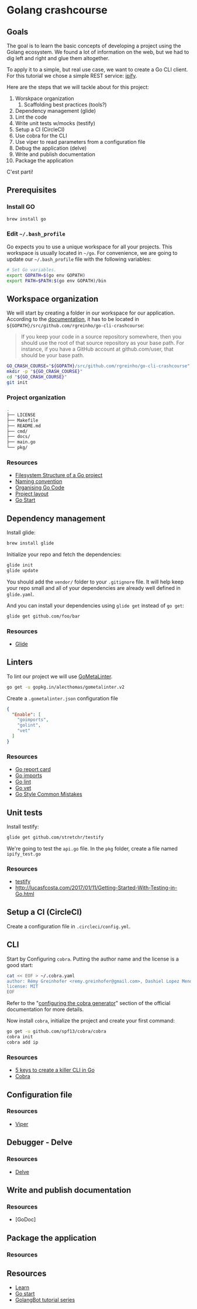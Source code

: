 # Golang crashcourse

## Goals

The goal is to learn the basic concepts of developing a project using the Golang ecosystem. We found a lot of
information on the web, but we had to dig left and right and glue them altogether.

To apply it to a simple, but real use case, we want to create a Go CLI client. For this tutorial we chose a simple REST
service: [ipify](https://www.ipify.org/).

Here are the steps that we will tackle about for this project:
1. Worskpace organization
    1. Scaffolding best practices (tools?)
2. Dependency management (glide)
3. Lint the code
4. Write unit tests w/mocks (testify)
5. Setup a CI (CircleCI)
6. Use cobra for the CLI
7. Use viper to read parameters from a configuration file
8. Debug the application (delve)
9. Write and publish documentation
10. Package the application

C'est parti!

## Prerequisites

### Install GO
```bash
brew install go
```

### Edit `~/.bash_profile`

Go expects you to use a unique workspace for all your projects. This workspace is usually located in `~/go`.
For convenience, we are going to update our  `~/.bash_profile` file with the following variables:
```bash
# Set Go variables.
export GOPATH=$(go env GOPATH)
export PATH=$PATH:$(go env GOPATH)/bin
```

## Workspace organization

We will start by creating a folder in our workspace for our application. According to the
[documentation](https://golang.org/doc/code.html#ImportPaths), it has to be located in
`${GOPATH}/src/github.com/rgreinho/go-cli-crashcourse`:
> If you keep your code in a source repository somewhere, then you should use the root of that source repository as your base path. For instance, if you have a GitHub account at github.com/user, that should be your base path.

```bash
GO_CRASH_COURSE="${GOPATH}/src/github.com/rgreinho/go-cli-crashcourse"
mkdir -p "${GO_CRASH_COURSE}"
cd "${GO_CRASH_COURSE}"
git init
```

### Project organization

```bash
.
├── LICENSE
├── Makefile
├── README.md
├── cmd/
├── docs/
├── main.go
└── pkg/
```

### Resources

* [Filesystem Structure of a Go project](https://flaviocopes.com/go-filesystem-structure/)
* [Naming convention](https://talks.golang.org/2014/names.slide#1)
* [Organising Go Code](https://talks.golang.org/2014/organizeio.slide#11)
* [Project layout](https://github.com/golang-standards/project-layout)
* [Go Start](https://github.com/alco/gostart#motivation)

## Dependency management

Install glide:
```bash
brew install glide
```

Initialize your repo and fetch the dependencies:
```bash
glide init
glide update
```

You should add the `vendor/` folder to your `.gitignore` file. It will help keep your repo small and all of your
dependencies are already well defined in `glide.yaml`.

And you can install your dependencies using `glide get` instead of `go get`:
```bash
glide get github.com/foo/bar
```

### Resources

* [Glide](https://glide.sh)

## Linters

To lint our project we will use [GoMetaLinter](https://github.com/alecthomas/gometalinter).

```bash
go get -u gopkg.in/alecthomas/gometalinter.v2
```

Create a `.gometalinter.json` configuration file
```json
{
  "Enable": [
    "goimports",
    "golint",
    "vet"
  ]
}
```

### Resources

* [Go report card](https://goreportcard.com/)
* [Go imports](https://godoc.org/golang.org/x/tools/cmd/goimports)
* [Go lint](https://github.com/golang/lint)
* [Go vet](https://golang.org/cmd/vet/)
* [Go Style Common Mistakes](https://golang.org/s/style)

## Unit tests

Install testify:
```bash
glide get github.com/stretchr/testify
```

We're going to test the `api.go` file. In the `pkg` folder, create a file named `ipify_test.go`

### Resources

* [testify](https://github.com/stretchr/testify)
* <http://lucasfcosta.com/2017/01/11/Getting-Started-With-Testing-in-Go.html>

## Setup a CI (CircleCI)

Create a configuration file in `.circleci/config.yml`.

## CLI

Start by Configuring `cobra`. Putting the author name and the license is a good start:
```bash
cat << EOF > ~/.cobra.yaml
author: Rémy Greinhofer <remy.greinhofer@gmail.com>, Dashiel Lopez Mendez <hi@dashiel.me>
license: MIT
EOF
```
Refer to the "[configuring the cobra generator](https://github.com/spf13/cobra/blob/master/cobra/README.md)" section of
the official documentation for more details.

Now install `cobra`, initialize the project and create your first command:
```bash
go get -u github.com/spf13/cobra/cobra
cobra init
cobra add ip
```

### Resources

* [5 keys to create a killer CLI in Go](https://blog.alexellis.io/5-keys-to-a-killer-go-cli/)
* [Cobra](https://github.com/spf13/cobra)

## Configuration file

### Resources

* [Viper](https://github.com/spf13/viper)

## Debugger - Delve

### Resources

* [Delve](https://github.com/derekparker/delve)

## Write and publish documentation

### Resources

* [GoDoc]

## Package the application

### Resources

## Resources

* [Learn](https://github.com/golang/go/wiki/Learn)
* [Go start](https://github.com/alco/gostart)
* [GolangBot tutorial series](https://golangbot.com/learn-golang-series/)

